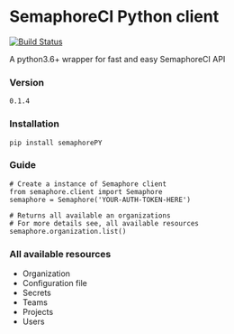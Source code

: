 # SemaphoreCI Python client


[![Build Status](https://semaphoreci.com/api/v1/michaelyusko/semaphorepy/branches/develop/badge.svg)](https://semaphoreci.com/michaelyusko/semaphorepy)


A python3.6+ wrapper for fast and easy SemaphoreCI API

### Version
```
0.1.4
```

### Installation
```
pip install semaphorePY
```

### Guide
```
# Create a instance of Semaphore client
from semaphore.client import Semaphore
semaphore = Semaphore('YOUR-AUTH-TOKEN-HERE')

# Returns all available an organizations
# For more details see, all available resources
semaphore.organization.list()
```

### All available resources
   * Organization
   * Configuration file
   * Secrets
   * Teams
   * Projects
   * Users
